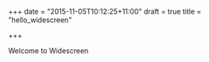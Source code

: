 +++
date = "2015-11-05T10:12:25+11:00"
draft = true
title = "hello_widescreen"

+++

Welcome to Widescreen
